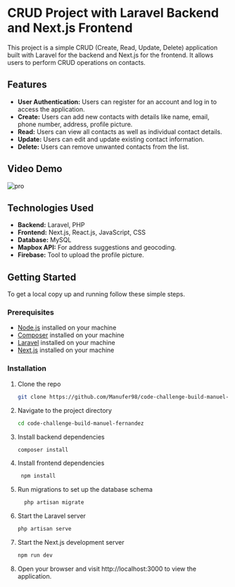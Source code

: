 # CRUD Project with Laravel Backend and Next.js Frontend

This project is a simple CRUD (Create, Read, Update, Delete) application built with Laravel for the backend and Next.js for the frontend. It allows users to perform CRUD operations on contacts.

## Features
- **User Authentication:** Users can register for an account and log in to access the application.
- **Create:** Users can add new contacts with details like name, email, phone number, address, profile picture.
- **Read:** Users can view all contacts as well as individual contact details.
- **Update:** Users can edit and update existing contact information.
- **Delete:** Users can remove unwanted contacts from the list.

## Video Demo
![pro](https://github.com/Manufer98/code-challenge-build-manuel-fernandez-final/assets/78232447/4caa7b79-bb3b-4df3-9e60-5670dcc4286d)


## Technologies Used

- **Backend:** Laravel, PHP
- **Frontend:** Next.js, React.js, JavaScript, CSS
- **Database:** MySQL
- **Mapbox API:** For address suggestions and geocoding.
- **Firebase:** Tool to upload the profile picture.

## Getting Started

To get a local copy up and running follow these simple steps.

### Prerequisites

- [Node.js](https://nodejs.org/) installed on your machine
- [Composer](https://getcomposer.org/) installed on your machine
- [Laravel](https://laravel.com/docs/8.x/installation) installed on your machine
- [Next.js](https://nextjs.org/docs/getting-started) installed on your machine

### Installation

1. Clone the repo
   ```sh
   git clone https://github.com/Manufer98/code-challenge-build-manuel-fernandez-final.git
   
2. Navigate to the project directory
    ```sh
    cd code-challenge-build-manuel-fernandez

3. Install backend dependencies
     ```sh
     composer install

4. Install frontend dependencies
     ```sh
      npm install

5. Run migrations to set up the database schema
    ```sh
      php artisan migrate

6. Start the Laravel server
    ```sh
    php artisan serve

7. Start the Next.js development server
    ```sh
   npm run dev

8. Open your browser and visit http://localhost:3000 to view the application.
